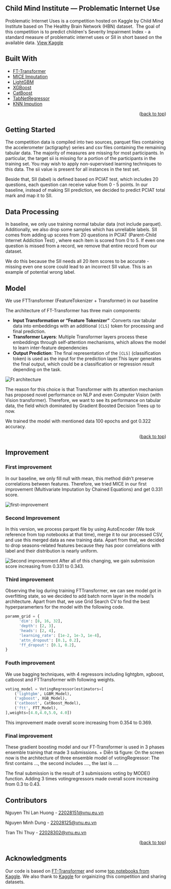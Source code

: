 

<h2>Child Mind Institute — Problematic Internet Use</h2>

  <p >
    Problematic Internet Uses is a competition hosted on Kaggle by Child Mind Institute based on The Healthy Brain Network (HBN) dataset.  The goal of this competition is to predict  children's Severity Impairment Index - a standard measure of problematic internet uses or SII in short based on the available data. 
    <a href="https://www.kaggle.com/competitions/child-mind-institute-problematic-internet-use/overview">View Kaggle</a>
  </p>
</div>

<!-- BUILT WITH -->
## Built With

* [FT-Transformer]
* [MICE Imputation]
* [LightGBM]
* [XGBoost]
* [CatBoost]
* [TabNetRegressor]
* [KNN Impution]
<p align="right">(<a href="#readme-top">back to top</a>)</p>



<!-- GETTING STARTED -->
## Getting Started

The competition data is compiled into two sources, parquet files containing the accelerometer (actigraphy) series and csv files containing the remaining tabular data. The majority of measures are missing for most participants. In particular, the target sii is missing for a portion of the participants in the training set. You may wish to apply non-supervised learning techniques to this data. The sii value is present for all instances in the test set.

Beside that, SII (label) is defined based on PCIAT test, which includes 20 questions, each question can receive value from 0 - 5 points. In our baseline, instead of making SII prediction, we decided to predict PCIAT total mark and map it to SII. 
<!-- DATA PROCESSING -->
## Data Processing
In baseline, we only use training normal tabular data (not include parquet). Additionally, we also drop some samples which has unreliable labels. SII comes from adding up scores from 20 questions in  PCIAT (Parent-Child Internet Addiction Test) , where each item is scored from 0 to 5. If even one question is missed from a record, we remove that entire record from our dataset. 

We do this because the SII needs all 20 item scores to be accurate - missing even one score could lead to an incorrect SII value. This is an example of potential wrong label.

<!-- MODEL -->
## Model

We use FTTransformer (FeatureTokenizer + Transformer) in our baseline

The architecture of FT-Transformer has three main components:

- **Input Transformation or “Feature Tokenizer”** :Converts raw tabular data into embeddings with an additional `[CLS]` token for processing and final prediction.
- **Transformer Layers**: Multiple Transformer layers process these embeddings through self-attention mechanisms, which allows the model to learn inter-feature dependencies
- **Output Prediction**: The final representation of the `[CLS]` (classification token) is used as the input for the prediction layer.This layer generates the final output, which could be a classification or regression result depending on the task.

![Ft architecture][ft-architecture]

 The reason for this choice is that Transformer with its attention mechanism has proposed novel performance on NLP and even Computer Vision (with Vision transformer). Therefore, we want to see its performance on tabular data, the field which dominated by  Gradient Boosted Decision Trees up to now.

 We trained the model with mentioned data 100 epochs and got 0.322 accuracy.
 
<p align="right">(<a href="#readme-top">back to top</a>)</p>

<!-- IMPROVEMENT -->
## Improvement
### First improvement

In our baseline, we only fill null with mean, this method didn’t preserve correlations between features. Therefore, we tried MICE in our first improvement (Multivariate Imputation by Chained Equations) and get 0.331 score.

![first-improvement]

### Second Improvement

In this version, we process parquet file by using AutoEncoder (We took reference from top notebooks at that time), merge it to our processed CSV,  and use this merged data as new training data. Apart from that, we decided to drop seasons-related features because they has poor correlations with label and their distribution is nearly uniform.

![Second improvenment][second-improvement]
After all of this changing, we gain submission score increasing from 0.331 to 0.343. 

### Third improvement

Observing the log during training FTTransformer, we can see model got in overfitting state, so we decided to add batch norm layer in the model’s architecture. Apart from that, we use Grid Search CV to find the best hyperparamerters for the model with the following code. 
```python
paramm_grid = {
      'dim': [8, 16, 32],
      'depth': [2, 3],
      'heads': [2, 4],
      'learning_rate': [1e-2, 1e-3, 1e-4],
      'attn_dropout': [0.1, 0.2],
      'ff_dropout': [0.1, 0.2],
}
```

### Fouth improvement
We use bagging techniques, with 4 regressors including lightgbm, xgboost, catboost and FTTransformer with following weights. 
```python
voting_model = VotingRegressor(estimators=[
    ('lightgbm', LGBM_Model),
    ('xgboost', XGB_Model),
    ('catboost', CatBoost_Model),
    ('ftt', FTT_Model),
],weights=[4.0,4.0,5.0, 4.0])
```
This improvement made overall score increasing from 0.354 to 0.369.

### Final improvement

These gradient boosting model and our FT-Transformer is used in 3 phases ensemble training that made 3 submissions. + Diễn tả figure: On the screen now is the architecture of three ensemble model of votingRegressor: The first contains …, the second includes …., the last is ….

The final submission is the result of 3 submissions voting by MODE() function. Adding 3 times votingregressors made overall score increasing from 0.3 to 0.43.


<!-- CONTRIBUTORS -->
## Contributors

Nguyen Thi Lan Huong - 22028151@vnu.eu.vn

Nguyen Minh Dung - 22028125@vnu.eu.vn

Tran Thi Thuy - 22028302@vnu.eu.vn

<p align="right">(<a href="#readme-top">back to top</a>)</p>



<!-- ACKNOWLEDGMENTS -->
## Acknowledgments

Our code is based on [FT-Transformer] and some [top notebooks from Kaggle]. We also thank to [Kaggle] for orgainizing this competition and sharing datasets.




<!-- MARKDOWN LINKS & IMAGES -->
<!-- https://www.markdownguide.org/basic-syntax/#reference-style-links -->
[FT-Transformer]: https://arxiv.org/pdf/2106.11959
[MICE Imputation]: https://jeffgill.org/wp-content/uploads/2021/04/mice_multivariate_imputation_by_chained_equations.pdf
[LightGBM]: https://proceedings.neurips.cc/paper/6907-lightgbm-a-highly-efficient-gradient-boosting-decision-tree.pdf
[XGBoost]: https://arxiv.org/abs/1603.02754
[CatBoost]: https://arxiv.org/abs/1706.09516
[TabNetRegressor]: https://github.com/dreamquark-ai/tabnet
[KNN Impution]: https://www.researchgate.net/publication/220981745_A_Study_of_K-Nearest_Neighbour_as_an_Imputation_Method
[ft-architecture]: https://github.com/TranThuy28/INT3405E-55--GROUP-5/blob/main/images/fttransformer.png
[first-improvement]: https://github.com/TranThuy28/INT3405E-55--GROUP-5/blob/main/images/firstimprovement.png
[second-improvement]: https://github.com/TranThuy28/INT3405E-55--GROUP-5/blob/main/images/secondimprovement.png
[top notebooks from Kaggle]: https://www.kaggle.com/code/kleedg/cmi-piu-lee-dong-gi#16.-Submission3
[Kaggle]: https://www.kaggle.com/
